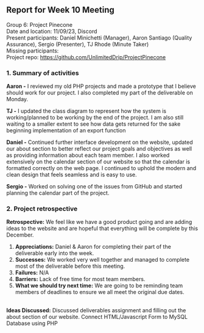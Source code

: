 ## **Report for Week 10 Meeting**

Group 6: Project Pinecone\
Date and location: 11/09/23, Discord\
Present participants: Daniel Minichetti (Manager), Aaron Santiago (Quality Assurance), Sergio (Presenter), TJ Rhode (Minute Taker)\
Missing participants:\
Project repo: <https://github.com/UnlimitedDrip/ProjectPinecone>


### **1. Summary of activities**

**Aaron -** I reviewed my old PHP projects and made a prototype that I believe should work for our project. I also completed my part of the deliverable on Monday. 

**TJ -** I updated the class diagram to represent how the system is working/planned to be working by the end of the project. I am also still waiting to a smaller extent to see how data gets returned for the sake beginning implementation of an export function

**Daniel -** Continued further interface development on the website, updated our about section to better reflect our project goals and objectives as well as providing information about each team member. I also worked extensively on the calendar section of our website so that the calendar is formatted correctly on the web page. I continued to uphold the modern and clean design that feels seamless and is easy to use.

**Sergio -** Worked on solving one of the issues from GitHub and started planning the calendar part of the project.

### **2. Project retrospective**

**Retrospective:** We feel like we have a good product going and are adding ideas to the website and are hopeful that everything will be complete by this December. 

1. **Appreciations:** Daniel & Aaron for completing their part of the deliverable early into the week.
2. **Successes:** We worked very well together and managed to complete most of the deliverable before this meeting.
3. **Failures:** N/A
4. **Barriers:** Lack of free time for most team members.
5. **What we should try next time:** We are going to be reminding team members of deadlines to ensure we all meet the original due dates. 

\
**Ideas Discussed:** Discussed deliverables assignment and filling out the about section of our website. Connect HTML/Javascript Form to MySQL Database using PHP
